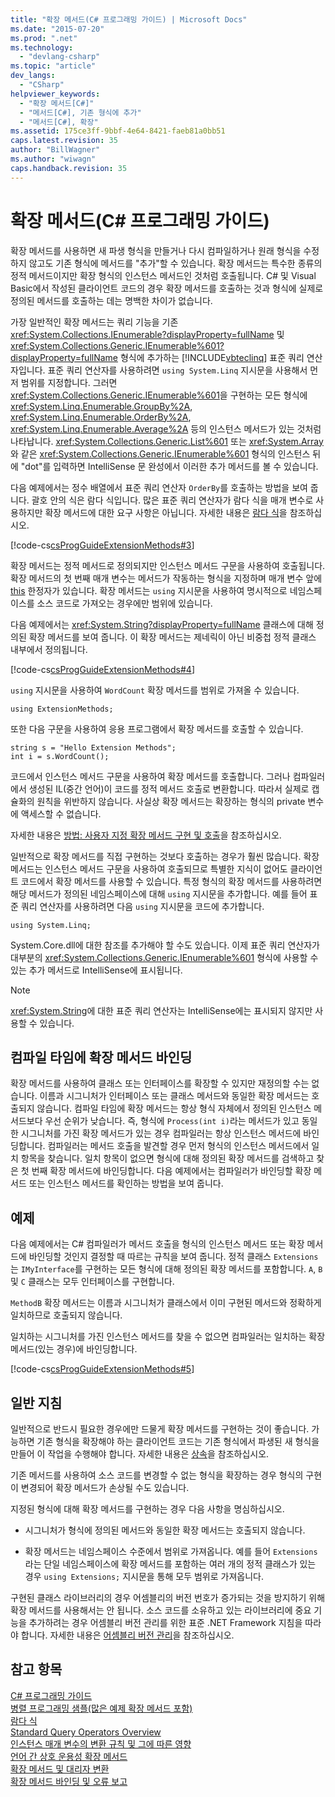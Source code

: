 ```yaml
---
title: "확장 메서드(C# 프로그래밍 가이드) | Microsoft Docs"
ms.date: "2015-07-20"
ms.prod: ".net"
ms.technology: 
  - "devlang-csharp"
ms.topic: "article"
dev_langs: 
  - "CSharp"
helpviewer_keywords: 
  - "확장 메서드[C#]"
  - "메서드[C#], 기존 형식에 추가"
  - "메서드[C#], 확장"
ms.assetid: 175ce3ff-9bbf-4e64-8421-faeb81a0bb51
caps.latest.revision: 35
author: "BillWagner"
ms.author: "wiwagn"
caps.handback.revision: 35
---
```

# 확장 메서드(C# 프로그래밍 가이드)
확장 메서드를 사용하면 새 파생 형식을 만들거나 다시 컴파일하거나 원래 형식을 수정하지 않고도 기존 형식에 메서드를 "추가"할 수 있습니다.  확장 메서드는 특수한 종류의 정적 메서드이지만 확장 형식의 인스턴스 메서드인 것처럼 호출됩니다.  C\# 및 Visual Basic에서 작성된 클라이언트 코드의 경우 확장 메서드를 호출하는 것과 형식에 실제로 정의된 메서드를 호출하는 데는 명백한 차이가 없습니다.  
  
 가장 일반적인 확장 메서드는 쿼리 기능을 기존 <xref:System.Collections.IEnumerable?displayProperty=fullName> 및 <xref:System.Collections.Generic.IEnumerable%601?displayProperty=fullName> 형식에 추가하는 [!INCLUDE[vbteclinq](../../../csharp/includes/vbteclinq-md.md)] 표준 쿼리 연산자입니다.  표준 쿼리 연산자를 사용하려면 `using System.Linq` 지시문을 사용해서 먼저 범위를 지정합니다.  그러면 <xref:System.Collections.Generic.IEnumerable%601>을 구현하는 모든 형식에 <xref:System.Linq.Enumerable.GroupBy%2A>, <xref:System.Linq.Enumerable.OrderBy%2A>, <xref:System.Linq.Enumerable.Average%2A> 등의 인스턴스 메서드가 있는 것처럼 나타납니다.  <xref:System.Collections.Generic.List%601> 또는 <xref:System.Array>와 같은 <xref:System.Collections.Generic.IEnumerable%601> 형식의 인스턴스 뒤에 "dot"를 입력하면 IntelliSense 문 완성에서 이러한 추가 메서드를 볼 수 있습니다.  
  
 다음 예제에서는 정수 배열에서 표준 쿼리 연산자 `OrderBy`를 호출하는 방법을 보여 줍니다.  괄호 안의 식은 람다 식입니다.  많은 표준 쿼리 연산자가 람다 식을 매개 변수로 사용하지만 확장 메서드에 대한 요구 사항은 아닙니다.  자세한 내용은 [람다 식](../../../csharp/programming-guide/statements-expressions-operators/lambda-expressions.md)을 참조하십시오.  
  
 [!code-cs[csProgGuideExtensionMethods#3](../../../csharp/programming-guide/classes-and-structs/codesnippet/CSharp/extension-methods_1.cs)]  
  
 확장 메서드는 정적 메서드로 정의되지만 인스턴스 메서드 구문을 사용하여 호출됩니다.  확장 메서드의 첫 번째 매개 변수는 메서드가 작동하는 형식을 지정하며 매개 변수 앞에 [this](../../../csharp/language-reference/keywords/this.md) 한정자가 있습니다.  확장 메서드는 `using` 지시문을 사용하여 명시적으로 네임스페이스를 소스 코드로 가져오는 경우에만 범위에 있습니다.  
  
 다음 예제에서는 <xref:System.String?displayProperty=fullName> 클래스에 대해 정의된 확장 메서드를 보여 줍니다.  이 확장 메서드는 제네릭이 아닌 비중첩 정적 클래스 내부에서 정의됩니다.  
  
 [!code-cs[csProgGuideExtensionMethods#4](../../../csharp/programming-guide/classes-and-structs/codesnippet/CSharp/extension-methods_2.cs)]  
  
 `using` 지시문을 사용하여 `WordCount` 확장 메서드를 범위로 가져올 수 있습니다.  
  
```  
using ExtensionMethods;  
```  
  
 또한 다음 구문을 사용하여 응용 프로그램에서 확장 메서드를 호출할 수 있습니다.  
  
```  
string s = "Hello Extension Methods";  
int i = s.WordCount();  
```  
  
 코드에서 인스턴스 메서드 구문을 사용하여 확장 메서드를 호출합니다.  그러나 컴파일러에서 생성된 IL\(중간 언어\)이 코드를 정적 메서드 호출로 변환합니다.  따라서 실제로 캡슐화의 원칙을 위반하지 않습니다.  사실상 확장 메서드는 확장하는 형식의 private 변수에 액세스할 수 없습니다.  
  
 자세한 내용은 [방법: 사용자 지정 확장 메서드 구현 및 호출](../../../csharp/programming-guide/classes-and-structs/how-to-implement-and-call-a-custom-extension-method.md)을 참조하십시오.  
  
 일반적으로 확장 메서드를 직접 구현하는 것보다 호출하는 경우가 훨씬 많습니다.  확장 메서드는 인스턴스 메서드 구문을 사용하여 호출되므로 특별한 지식이 없어도 클라이언트 코드에서 확장 메서드를 사용할 수 있습니다.  특정 형식의 확장 메서드를 사용하려면 해당 메서드가 정의된 네임스페이스에 대해 `using` 지시문을 추가합니다.  예를 들어 표준 쿼리 연산자를 사용하려면 다음 `using` 지시문을 코드에 추가합니다.  
  
```  
using System.Linq;  
```  
  
 System.Core.dll에 대한 참조를 추가해야 할 수도 있습니다. 이제 표준 쿼리 연산자가 대부분의 <xref:System.Collections.Generic.IEnumerable%601> 형식에 사용할 수 있는 추가 메서드로 IntelliSense에 표시됩니다.  
  
> [!NOTE]
>  <xref:System.String>에 대한 표준 쿼리 연산자는 IntelliSense에는 표시되지 않지만 사용할 수 있습니다.  
  
## 컴파일 타임에 확장 메서드 바인딩  
 확장 메서드를 사용하여 클래스 또는 인터페이스를 확장할 수 있지만 재정의할 수는 없습니다.  이름과 시그니처가 인터페이스 또는 클래스 메서드와 동일한 확장 메서드는 호출되지 않습니다.  컴파일 타임에 확장 메서드는 항상 형식 자체에서 정의된 인스턴스 메서드보다 우선 순위가 낮습니다.  즉, 형식에 `Process(int i)`라는 메서드가 있고 동일한 시그니처를 가진 확장 메서드가 있는 경우 컴파일러는 항상 인스턴스 메서드에 바인딩합니다.  컴파일러는 메서드 호출을 발견할 경우 먼저 형식의 인스턴스 메서드에서 일치 항목을 찾습니다.  일치 항목이 없으면 형식에 대해 정의된 확장 메서드를 검색하고 찾은 첫 번째 확장 메서드에 바인딩합니다.  다음 예제에서는 컴파일러가 바인딩할 확장 메서드 또는 인스턴스 메서드를 확인하는 방법을 보여 줍니다.  
  
## 예제  
 다음 예제에서는 C\# 컴파일러가 메서드 호출을 형식의 인스턴스 메서드 또는 확장 메서드에 바인딩할 것인지 결정할 때 따르는 규칙을 보여 줍니다.  정적 클래스 `Extensions`는 `IMyInterface`를 구현하는 모든 형식에 대해 정의된 확장 메서드를 포함합니다.  `A`, `B` 및 `C` 클래스는 모두 인터페이스를 구현합니다.  
  
 `MethodB` 확장 메서드는 이름과 시그니처가 클래스에서 이미 구현된 메서드와 정확하게 일치하므로 호출되지 않습니다.  
  
 일치하는 시그니처를 가진 인스턴스 메서드를 찾을 수 없으면 컴파일러는 일치하는 확장 메서드\(있는 경우\)에 바인딩합니다.  
  
 [!code-cs[csProgGuideExtensionMethods#5](../../../csharp/programming-guide/classes-and-structs/codesnippet/CSharp/extension-methods_3.cs)]  
  
## 일반 지침  
 일반적으로 반드시 필요한 경우에만 드물게 확장 메서드를 구현하는 것이 좋습니다.  가능하면 기존 형식을 확장해야 하는 클라이언트 코드는 기존 형식에서 파생된 새 형식을 만들어 이 작업을 수행해야 합니다.  자세한 내용은 [상속](../../../csharp/programming-guide/classes-and-structs/inheritance.md)을 참조하십시오.  
  
 기존 메서드를 사용하여 소스 코드를 변경할 수 없는 형식을 확장하는 경우 형식의 구현이 변경되어 확장 메서드가 손상될 수도 있습니다.  
  
 지정된 형식에 대해 확장 메서드를 구현하는 경우 다음 사항을 명심하십시오.  
  
-   시그니처가 형식에 정의된 메서드와 동일한 확장 메서드는 호출되지 않습니다.  
  
-   확장 메서드는 네임스페이스 수준에서 범위로 가져옵니다.  예를 들어 `Extensions`라는 단일 네임스페이스에 확장 메서드를 포함하는 여러 개의 정적 클래스가 있는 경우 `using Extensions;` 지시문을 통해 모두 범위로 가져옵니다.  
  
 구현된 클래스 라이브러리의 경우 어셈블리의 버전 번호가 증가되는 것을 방지하기 위해 확장 메서드를 사용해서는 안 됩니다.  소스 코드를 소유하고 있는 라이브러리에 중요 기능을 추가하려는 경우 어셈블리 버전 관리를 위한 표준 .NET Framework 지침을 따라야 합니다.  자세한 내용은 [어셈블리 버전 관리](../Topic/Assembly%20Versioning.md)을 참조하십시오.  
  
## 참고 항목  
 [C\# 프로그래밍 가이드](../../../csharp/programming-guide/index.md)   
 [병렬 프로그래밍 샘플\(많은 예제 확장 메서드 포함\)](http://code.msdn.microsoft.com/Samples-for-Parallel-b4b76364)   
 [람다 식](../../../csharp/programming-guide/statements-expressions-operators/lambda-expressions.md)   
 [Standard Query Operators Overview](../../../visual-basic/programming-guide/concepts/linq/standard-query-operators-overview.md)   
 [인스턴스 매개 변수의 변환 규칙 및 그에 따른 영향](http://go.microsoft.com/fwlink/?LinkId=112385)   
 [언어 간 상호 운용성 확장 메서드](http://go.microsoft.com/fwlink/?LinkId=112386)   
 [확장 메서드 및 대리자 변환](http://go.microsoft.com/fwlink/?LinkId=112387)   
 [확장 메서드 바인딩 및 오류 보고](http://go.microsoft.com/fwlink/?LinkId=112388)
